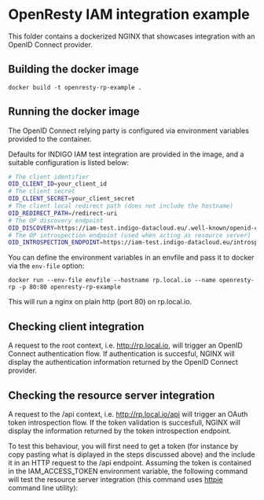 # OpenResty IAM integration example

This folder contains a dockerized NGINX that showcases integration with 
an OpenID Connect provider.

## Building the docker image

```console
docker build -t openresty-rp-example .
```

## Running the docker image

The OpenID Connect relying party is configured via environment variables
provided to the container.

Defaults for INDIGO IAM test integration are provided in the image, and 
a suitable configuration is listed below:

```bash
# The client identifier
OID_CLIENT_ID=your_client_id
# The client secret
OID_CLIENT_SECRET=your_client_secret
# The client local redirect path (does not include the hostname)
OID_REDIRECT_PATH=/redirect-uri 
# The OP discovery endpoint
OID_DISCOVERY=https://iam-test.indigo-datacloud.eu/.well-known/openid-configuration 
# The OP introspection endpoint (used when acting as resource server)
OID_INTROSPECTION_ENDPOINT=https://iam-test.indigo-datacloud.eu/introspect 
```
You can define the environment variables in an envfile and pass it
to docker via the `env-file` option:

```console
docker run --env-file envfile --hostname rp.local.io --name openresty-rp -p 80:80 openresty-rp-example
```

This will run a nginx on plain http (port 80) on rp.local.io.

## Checking client integration

A request to the root context, i.e. http://rp.local.io, will trigger an OpenID
Connect authentication flow. If authentication is succesful, NGINX will display
the authentication information returned by the OpenID Connect provider.

## Checking the resource server integration

A request to the /api context, i.e. http://rp.local.io/api will trigger an
OAuth token introspection flow. If the token validation is succesfull, NGINX
will display the information returned by the token introspection endpoint.

To test this behaviour, you will first need to get a token (for instance by
copy pasting what is diplayed in the steps discussed above) and the include it
in an HTTP request to the /api endpoint. Assuming the token is contained in the
IAM_ACCESS_TOKEN environment variable, the following command will test the
resource server integration (this command uses [httpie][httpie] command line
utility):

```console

```

[httpie]: https://github.com/jakubroztocil/httpie


